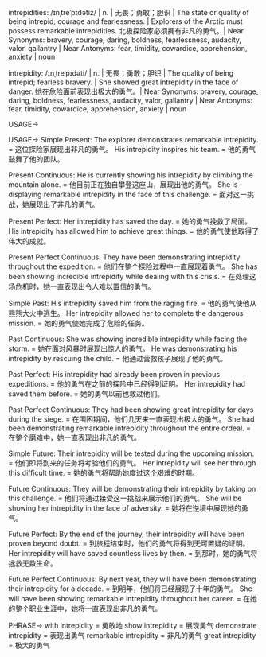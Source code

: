 intrepidities: /ɪnˌtreˈpɪdətiz/ | n. | 无畏；勇敢；胆识 | The state or quality of being intrepid; courage and fearlessness. |  Explorers of the Arctic must possess remarkable intrepidities.  北极探险家必须拥有非凡的勇气。| Near Synonyms: bravery, courage, daring, boldness, fearlessness, audacity, valor, gallantry | Near Antonyms: fear, timidity, cowardice, apprehension, anxiety | noun

intrepidity: /ɪnˌtreˈpɪdəti/ | n. | 无畏；勇敢；胆识 | The quality of being intrepid; fearless bravery. |  She showed great intrepidity in the face of danger.  她在危险面前表现出极大的勇气。| Near Synonyms: bravery, courage, daring, boldness, fearlessness, audacity, valor, gallantry | Near Antonyms: fear, timidity, cowardice, apprehension, anxiety | noun


USAGE->

USAGE->
Simple Present:
The explorer demonstrates remarkable intrepidity. =  这位探险家展现出非凡的勇气。
His intrepidity inspires his team. = 他的勇气鼓舞了他的团队。

Present Continuous:
He is currently showing his intrepidity by climbing the mountain alone. = 他目前正在独自攀登这座山，展现出他的勇气。
She is displaying remarkable intrepidity in the face of this challenge. = 面对这一挑战，她展现出了非凡的勇气。

Present Perfect:
Her intrepidity has saved the day. = 她的勇气挽救了局面。
His intrepidity has allowed him to achieve great things. = 他的勇气使他取得了伟大的成就。

Present Perfect Continuous:
They have been demonstrating intrepidity throughout the expedition. = 他们在整个探险过程中一直展现着勇气。
She has been showing incredible intrepidity while dealing with this crisis. = 在处理这场危机时，她一直表现出令人难以置信的勇气。


Simple Past:
His intrepidity saved him from the raging fire. = 他的勇气使他从熊熊大火中逃生。
Her intrepidity allowed her to complete the dangerous mission. = 她的勇气使她完成了危险的任务。


Past Continuous:
She was showing incredible intrepidity while facing the storm. =  她在面对风暴时展现出惊人的勇气。
He was demonstrating his intrepidity by rescuing the child. = 他通过营救孩子展现了他的勇气。


Past Perfect:
His intrepidity had already been proven in previous expeditions. = 他的勇气在之前的探险中已经得到证明。
Her intrepidity had saved them before. = 她的勇气以前也救过他们。


Past Perfect Continuous:
They had been showing great intrepidity for days during the siege. = 在围困期间，他们几天来一直表现出极大的勇气。
She had been demonstrating remarkable intrepidity throughout the entire ordeal. = 在整个磨难中，她一直表现出非凡的勇气。


Simple Future:
Their intrepidity will be tested during the upcoming mission. = 他们即将到来的任务将考验他们的勇气。
Her intrepidity will see her through this difficult time. = 她的勇气将帮助她度过这个艰难的时期。


Future Continuous:
They will be demonstrating their intrepidity by taking on this challenge. = 他们将通过接受这一挑战来展示他们的勇气。
She will be showing her intrepidity in the face of adversity. = 她将在逆境中展现她的勇气。


Future Perfect:
By the end of the journey, their intrepidity will have been proven beyond doubt. = 到旅程结束时，他们的勇气将得到无可置疑的证明。
Her intrepidity will have saved countless lives by then. = 到那时，她的勇气将拯救无数生命。


Future Perfect Continuous:
By next year, they will have been demonstrating their intrepidity for a decade. = 到明年，他们将已经展现了十年的勇气。
She will have been showing remarkable intrepidity throughout her career. = 在她的整个职业生涯中，她将一直表现出非凡的勇气。


PHRASE->
with intrepidity =  勇敢地
show intrepidity =  展现勇气
demonstrate intrepidity =  表现出勇气
remarkable intrepidity = 非凡的勇气
great intrepidity =  极大的勇气


